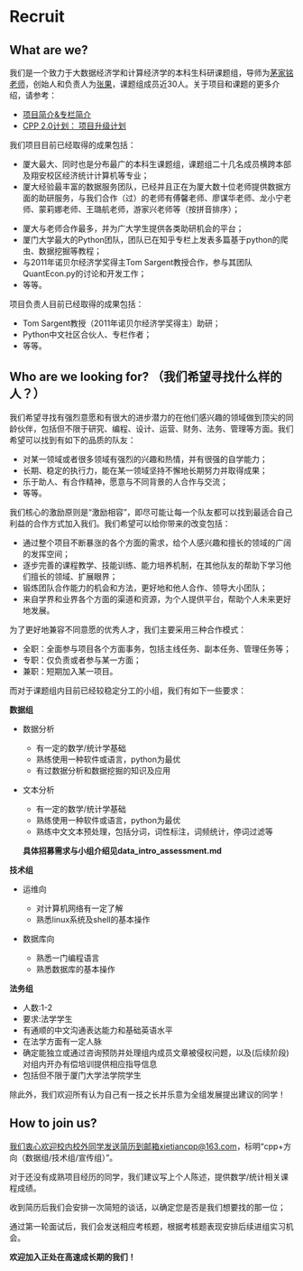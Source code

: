 # Recruit


## What are we?

我们是一个致力于大数据经济学和计算经济学的本科生科研课题组，导师为[茅家铭老师](http://wise.xmu.edu.cn/people/faculty/600cf256_34ab_465b_8f60_d7a15bf56934.html)，创始人和负责人为[张果](http://zhangguo.me)，课题组成员近30人。关于项目和课题的更多介绍，请参考：
- [项目简介&专栏简介](https://zhuanlan.zhihu.com/p/21331379)
- [CPP 2.0计划： 项目升级计划](https://zhuanlan.zhihu.com/p/23572506?refer=xmucpp)


我们项目目前已经取得的成果包括：
<!--审核和揣摩一下用词-->
- 厦大最大、同时也是分布最广的本科生课题组，课题组二十几名成员横跨本部及翔安校区经济统计计算机等专业；
- 厦大经验最丰富的数据服务团队，已经并且正在为厦大数十位老师提供数据方面的助研服务，与我们合作（过）的老师有傅馨老师、廖谋华老师、龙小宁老师、蒙莉娜老师、王璐航老师，游家兴老师等（按拼音排序）；
<!--@吕昕补充一下老师名单-->
- 厦大与老师合作最多，并为广大学生提供各类助研机会的平台；
- 厦门大学最大的Python团队，团队已在知乎专栏上发表多篇基于python的爬虫、数据挖掘等教程；
- 与2011年诺贝尔经济学奖得主Tom Sargent教授合作，参与其团队QuantEcon.py的讨论和开发工作；
- 等等。



项目负责人目前已经取得的成果包括：
- Tom Sargent教授（2011年诺贝尔经济学奖得主）助研；
- Python中文社区合伙人、专栏作者；
- 等等。




## Who are we looking for? （我们希望寻找什么样的人？）

<!--We are seeking for peers who has strong willingness and great pontential of improvement to be the top in their field of interest, including research, coding, design, operation, finance, legal, management, etc. We hope to find excellent peers with quality as follows:-->

我们希望寻找有强烈意愿和有很大的进步潜力的在他们感兴趣的领域做到顶尖的同龄伙伴，包括但不限于研究、编程、设计、运营、财务、法务、管理等方面。我们希望可以找到有如下的品质的队友：

- 对某一领域或者很多领域有强烈的兴趣和热情，并有很强的自学能力；
- 长期、稳定的执行力，能在某一领域坚持不懈地长期努力并取得成果；
- 乐于助人、有合作精神，愿意与不同背景的人合作与交流；
- 等等。


我们核心的激励原则是“激励相容”，即尽可能让每一个队友都可以找到最适合自己利益的合作方式加入我们。我们希望可以给你带来的改变包括：

- 通过整个项目不断暴涨的各个方面的需求，给个人感兴趣和擅长的领域的广阔的发挥空间；
- 逐步完善的课程教学、技能训练、能力培养机制，在其他队友的帮助下学习他们擅长的领域、扩展眼界；
- 锻炼团队合作能力的机会和方法，更好地和他人合作、领导大小团队；
- 来自学界和业界各个方面的渠道和资源，为个人提供平台，帮助个人未来更好地发展。


为了更好地兼容不同意愿的优秀人才，我们主要采用三种合作模式：

- 全职：全面参与项目各个方面事务，包括主线任务、副本任务、管理任务等；
- 专职：仅负责或者参与某一方面；
- 兼职：短期加入某一项目。

而对于课题组内目前已经较稳定分工的小组，我们有如下一些要求：

**数据组**

- 数据分析
  - 有一定的数学/统计学基础
  - 熟练使用一种软件或语言，python为最优
  - 有过数据分析和数据挖掘的知识及应用
  
- 文本分析
  - 有一定的数学/统计学基础
  - 熟练使用一种软件或语言，python为最优
  - 熟练中文文本预处理，包括分词，词性标注，词频统计，停词过滤等

  **具体招募需求与小组介绍见data_intro_assessment.md**
  
  
**技术组**

- 运维向
  - 对计算机网络有一定了解
  - 熟悉linux系统及shell的基本操作
  
- 数据库向
  - 熟悉一门编程语言
  - 熟悉数据库的基本操作

**法务组**	
- 人数:1-2
- 要求:法学学生
- 有通顺的中文沟通表达能力和基础英语水平
- 在法学方面有一定人脉
- 确定能独立或通过咨询预防并处理组内成员文章被侵权问题，以及(后续阶段)对组内开办有偿培训提供相应指导信息
- 包括但不限于厦门大学法学院学生

除此外，我们欢迎所有认为自己有一技之长并乐意为全组发展提出建议的同学！

## How to join us?

我们衷心欢迎校内校外同学发送简历到邮箱xietiancpp@163.com，标明“cpp+方向（数据组/技术组/宣传组）”。

对于还没有成熟项目经历的同学，我们建议写上个人陈述，提供数学/统计相关课程成绩。

收到简历后我们会安排一次简短的谈话，以确定您是否是我们想要找的那一位；

通过第一轮面试后，我们会发送相应考核题，根据考核题表现安排后续进组实习机会。

**欢迎加入正处在高速成长期的我们！**
